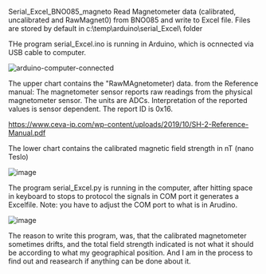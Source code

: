 
Serial_Excel_BNO085_magneto
Read Magnetometer data (calibrated, uncalibrated and RawMagnet0) from BNO085 and write to Excel file. 
Files are stored by default in  c:\temp\arduino\serial_Excel\ folder 

THe program serial_Excel.ino is running in Arduino, which is ocnnected via USB cable to computer.

![arduino-computer-connected](https://github.com/user-attachments/assets/cd200ba9-43ed-4faf-851e-44c56dc9154e)


The upper  chart contains the "RawMAgnetometer) data. from the Reference manual: The magnetometer sensor reports raw readings from the physical magnetometer sensor. The
units are ADCs. Interpretation of the reported values is sensor dependent. The report ID is 0x16.

https://www.ceva-ip.com/wp-content/uploads/2019/10/SH-2-Reference-Manual.pdf

The lower chart contains  the calibrated magnetic field strength in nT (nano Teslo)


![image](https://github.com/user-attachments/assets/43f012bc-ff6d-4967-995b-b803effe1596)

The program serial_Excel.py is running in the computer, after hitting space in keyboard to stops to protocol the signals in COM port it generates a Excelfile.
Note: you have to adjust the COM port to what is in Arudino. 

![image](https://github.com/user-attachments/assets/b684cdf8-9a35-4d61-aeb4-f1d2fcb1e673)

The reason to write this program, was, that the calibrated magnetometer sometimes drifts, and the total field strength indicated is not what it should be according to what my geographical position. And  I am in the process to find out and reasearch if anything can be done about it.
